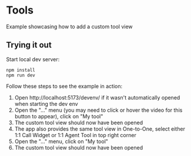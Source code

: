 # Tools

Example showcasing how to add a custom tool view

## Trying it out

Start local dev server:

```
npm install
npm run dev
```

Follow these steps to see the example in action:

1. Open http://localhost:5173/devenv/ if it wasn't automatically opened when starting the dev env
2. Open the "..." menu (you may need to click or hover the video for this button to appear), click on "My tool"
3. The custom tool view should now have been opened
4. The app also provides the same tool view in One-to-One, select either 1:1 Call Widget or 1:1 Agent Tool in top right corner
5. Open the "..." menu, click on "My tool"
6. The custom tool view should now have been opened
